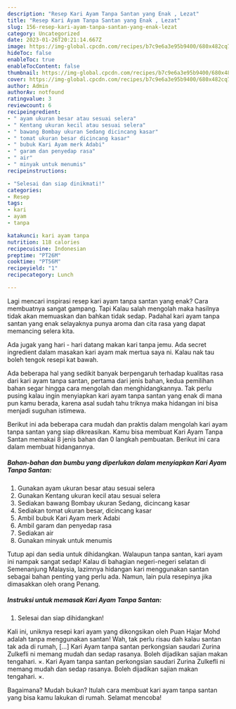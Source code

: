 ```yaml
---
description: "Resep Kari Ayam Tanpa Santan yang Enak , Lezat"
title: "Resep Kari Ayam Tanpa Santan yang Enak , Lezat"
slug: 156-resep-kari-ayam-tanpa-santan-yang-enak-lezat
category: Uncategorized
date: 2023-01-26T20:21:14.667Z
image: https://img-global.cpcdn.com/recipes/b7c9e6a3e95b9400/680x482cq70/kari-ayam-tanpa-santan-foto-resep-utama.jpg
hideToc: false
enableToc: true
enableTocContent: false
thumbnail: https://img-global.cpcdn.com/recipes/b7c9e6a3e95b9400/680x482cq70/kari-ayam-tanpa-santan-foto-resep-utama.jpg
cover: https://img-global.cpcdn.com/recipes/b7c9e6a3e95b9400/680x482cq70/kari-ayam-tanpa-santan-foto-resep-utama.jpg
author: Admin
authorAv: notfound
ratingvalue: 3
reviewcount: 6
recipeingredient:
- " ayam ukuran besar atau sesuai selera"
- " Kentang ukuran kecil atau sesuai selera"
- " bawang Bombay ukuran Sedang dicincang kasar"
- " tomat ukuran besar dicincang kasar"
- " bubuk Kari Ayam merk Adabi"
- " garam dan penyedap rasa"
- " air"
- " minyak untuk menumis"
recipeinstructions:

- "Selesai dan siap dinikmati!"
categories:
- Resep
tags:
- kari
- ayam
- tanpa

katakunci: kari ayam tanpa 
nutrition: 118 calories
recipecuisine: Indonesian
preptime: "PT26M"
cooktime: "PT56M"
recipeyield: "1"
recipecategory: Lunch

---
```



Lagi mencari inspirasi resep kari ayam tanpa santan yang enak? Cara membuatnya sangat gampang. Tapi Kalau salah mengolah maka hasilnya tidak akan memuaskan dan bahkan tidak sedap. Padahal kari ayam tanpa santan yang enak selayaknya punya aroma dan cita rasa yang dapat memancing selera kita.


Ada jugak yang hari - hari datang makan kari tanpa jemu. Ada secret ingredient dalam masakan kari ayam mak mertua saya ni. Kalau nak tau boleh tengok resepi kat bawah.

Ada beberapa hal yang sedikit banyak berpengaruh terhadap kualitas rasa dari kari ayam tanpa santan, pertama dari jenis bahan, kedua pemilihan bahan segar hingga cara mengolah dan menghidangkannya. Tak perlu pusing kalau ingin menyiapkan kari ayam tanpa santan yang enak di mana pun kamu berada, karena asal sudah tahu triknya maka hidangan ini bisa menjadi suguhan istimewa.


Berikut ini ada beberapa cara mudah dan praktis dalam mengolah kari ayam tanpa santan yang siap dikreasikan. Kamu bisa membuat Kari Ayam Tanpa Santan memakai 8 jenis bahan dan 0 langkah pembuatan. Berikut ini cara dalam membuat hidangannya.

<!--inarticleads1-->

##### Bahan-bahan dan bumbu yang diperlukan dalam menyiapkan Kari Ayam Tanpa Santan:

1. Gunakan  ayam ukuran besar atau sesuai selera
1. Gunakan  Kentang ukuran kecil atau sesuai selera
1. Sediakan  bawang Bombay ukuran Sedang, dicincang kasar
1. Sediakan  tomat ukuran besar, dicincang kasar
1. Ambil  bubuk Kari Ayam merk Adabi
1. Ambil  garam dan penyedap rasa
1. Sediakan  air
1. Gunakan  minyak untuk menumis


Tutup api dan sedia untuk dihidangkan. Walaupun tanpa santan, kari ayam ini nampak sangat sedap! Kalau di bahagian negeri-negeri selatan di Semenanjung Malaysia, lazimnya hidangan kari menggunakan santan sebagai bahan penting yang perlu ada. Namun, lain pula resepinya jika dimasakkan oleh orang Penang. 

<!--inarticleads2-->

##### Instruksi untuk memasak Kari Ayam Tanpa Santan:


1. Selesai dan siap dihidangkan!

Kali ini, uniknya resepi kari ayam yang dikongsikan oleh Puan Hajar Mohd adalah tanpa menggunakan santan! Wah, tak perlu risau dah kalau santan tak ada di rumah, […] Kari Ayam tanpa santan perkongsian saudari Zurina Zulkefli ni memang mudah dan sedap rasanya. Boleh dijadikan sajian makan tengahari. ×. Kari Ayam tanpa santan perkongsian saudari Zurina Zulkefli ni memang mudah dan sedap rasanya. Boleh dijadikan sajian makan tengahari. ×. 

Bagaimana? Mudah bukan? Itulah cara membuat kari ayam tanpa santan yang bisa kamu lakukan di rumah. Selamat mencoba!
